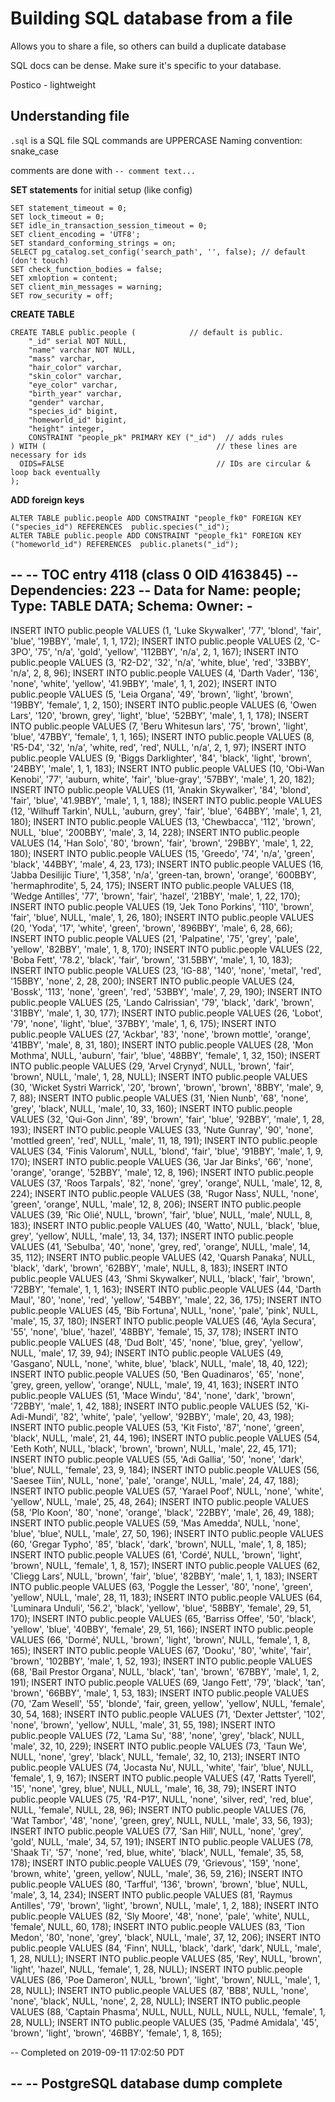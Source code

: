 # Building SQL database from a file

Allows you to share a file, so others can build a duplicate database

SQL docs can be dense.  Make sure it's specific to your database.

Postico - lightweight 

## Understanding file
`.sql` is a SQL file
SQL commands are UPPERCASE
Naming convention:  snake_case

comments are done with `-- comment text...`

**SET statements** for initial setup (like config)
```
SET statement_timeout = 0;
SET lock_timeout = 0;
SET idle_in_transaction_session_timeout = 0;
SET client_encoding = 'UTF8';
SET standard_conforming_strings = on;
SELECT pg_catalog.set_config('search_path', '', false); // default (don't touch)
SET check_function_bodies = false;
SET xmloption = content;
SET client_min_messages = warning;
SET row_security = off;
```

**CREATE TABLE**
```
CREATE TABLE public.people (            // default is public.
	"_id" serial NOT NULL,
	"name" varchar NOT NULL,
	"mass" varchar,
	"hair_color" varchar,
	"skin_color" varchar,
	"eye_color" varchar,
	"birth_year" varchar,
	"gender" varchar,
	"species_id" bigint,
	"homeworld_id" bigint,
	"height" integer,
	CONSTRAINT "people_pk" PRIMARY KEY ("_id")  // adds rules 
) WITH (                                      // these lines are necessary for ids
  OIDS=FALSE                                  // IDs are circular & loop back eventually
);
```
**ADD foreign keys**

```
ALTER TABLE public.people ADD CONSTRAINT "people_fk0" FOREIGN KEY ("species_id") REFERENCES  public.species("_id");
ALTER TABLE public.people ADD CONSTRAINT "people_fk1" FOREIGN KEY ("homeworld_id") REFERENCES  public.planets("_id");
```

--
-- TOC entry 4118 (class 0 OID 4163845)
-- Dependencies: 223
-- Data for Name: people; Type: TABLE DATA; Schema:  Owner: -
--

 INSERT INTO public.people VALUES (1, 'Luke Skywalker', '77', 'blond', 'fair', 'blue', '19BBY', 'male', 1, 1, 172);
 INSERT INTO public.people VALUES (2, 'C-3PO', '75', 'n/a', 'gold', 'yellow', '112BBY', 'n/a', 2, 1, 167);
 INSERT INTO public.people VALUES (3, 'R2-D2', '32', 'n/a', 'white, blue', 'red', '33BBY', 'n/a', 2, 8, 96);
 INSERT INTO public.people VALUES (4, 'Darth Vader', '136', 'none', 'white', 'yellow', '41.9BBY', 'male', 1, 1, 202);
 INSERT INTO public.people VALUES (5, 'Leia Organa', '49', 'brown', 'light', 'brown', '19BBY', 'female', 1, 2, 150);
 INSERT INTO public.people VALUES (6, 'Owen Lars', '120', 'brown, grey', 'light', 'blue', '52BBY', 'male', 1, 1, 178);
 INSERT INTO public.people VALUES (7, 'Beru Whitesun lars', '75', 'brown', 'light', 'blue', '47BBY', 'female', 1, 1, 165);
 INSERT INTO public.people VALUES (8, 'R5-D4', '32', 'n/a', 'white, red', 'red', NULL, 'n/a', 2, 1, 97);
 INSERT INTO public.people VALUES (9, 'Biggs Darklighter', '84', 'black', 'light', 'brown', '24BBY', 'male', 1, 1, 183);
 INSERT INTO public.people VALUES (10, 'Obi-Wan Kenobi', '77', 'auburn, white', 'fair', 'blue-gray', '57BBY', 'male', 1, 20, 182);
 INSERT INTO public.people VALUES (11, 'Anakin Skywalker', '84', 'blond', 'fair', 'blue', '41.9BBY', 'male', 1, 1, 188);
 INSERT INTO public.people VALUES (12, 'Wilhuff Tarkin', NULL, 'auburn, grey', 'fair', 'blue', '64BBY', 'male', 1, 21, 180);
 INSERT INTO public.people VALUES (13, 'Chewbacca', '112', 'brown', NULL, 'blue', '200BBY', 'male', 3, 14, 228);
 INSERT INTO public.people VALUES (14, 'Han Solo', '80', 'brown', 'fair', 'brown', '29BBY', 'male', 1, 22, 180);
 INSERT INTO public.people VALUES (15, 'Greedo', '74', 'n/a', 'green', 'black', '44BBY', 'male', 4, 23, 173);
 INSERT INTO public.people VALUES (16, 'Jabba Desilijic Tiure', '1,358', 'n/a', 'green-tan, brown', 'orange', '600BBY', 'hermaphrodite', 5, 24, 175);
 INSERT INTO public.people VALUES (18, 'Wedge Antilles', '77', 'brown', 'fair', 'hazel', '21BBY', 'male', 1, 22, 170);
 INSERT INTO public.people VALUES (19, 'Jek Tono Porkins', '110', 'brown', 'fair', 'blue', NULL, 'male', 1, 26, 180);
 INSERT INTO public.people VALUES (20, 'Yoda', '17', 'white', 'green', 'brown', '896BBY', 'male', 6, 28, 66);
 INSERT INTO public.people VALUES (21, 'Palpatine', '75', 'grey', 'pale', 'yellow', '82BBY', 'male', 1, 8, 170);
 INSERT INTO public.people VALUES (22, 'Boba Fett', '78.2', 'black', 'fair', 'brown', '31.5BBY', 'male', 1, 10, 183);
 INSERT INTO public.people VALUES (23, 'IG-88', '140', 'none', 'metal', 'red', '15BBY', 'none', 2, 28, 200);
 INSERT INTO public.people VALUES (24, 'Bossk', '113', 'none', 'green', 'red', '53BBY', 'male', 7, 29, 190);
 INSERT INTO public.people VALUES (25, 'Lando Calrissian', '79', 'black', 'dark', 'brown', '31BBY', 'male', 1, 30, 177);
 INSERT INTO public.people VALUES (26, 'Lobot', '79', 'none', 'light', 'blue', '37BBY', 'male', 1, 6, 175);
 INSERT INTO public.people VALUES (27, 'Ackbar', '83', 'none', 'brown mottle', 'orange', '41BBY', 'male', 8, 31, 180);
 INSERT INTO public.people VALUES (28, 'Mon Mothma', NULL, 'auburn', 'fair', 'blue', '48BBY', 'female', 1, 32, 150);
 INSERT INTO public.people VALUES (29, 'Arvel Crynyd', NULL, 'brown', 'fair', 'brown', NULL, 'male', 1, 28, NULL);
 INSERT INTO public.people VALUES (30, 'Wicket Systri Warrick', '20', 'brown', 'brown', 'brown', '8BBY', 'male', 9, 7, 88);
 INSERT INTO public.people VALUES (31, 'Nien Nunb', '68', 'none', 'grey', 'black', NULL, 'male', 10, 33, 160);
 INSERT INTO public.people VALUES (32, 'Qui-Gon Jinn', '89', 'brown', 'fair', 'blue', '92BBY', 'male', 1, 28, 193);
 INSERT INTO public.people VALUES (33, 'Nute Gunray', '90', 'none', 'mottled green', 'red', NULL, 'male', 11, 18, 191);
 INSERT INTO public.people VALUES (34, 'Finis Valorum', NULL, 'blond', 'fair', 'blue', '91BBY', 'male', 1, 9, 170);
 INSERT INTO public.people VALUES (36, 'Jar Jar Binks', '66', 'none', 'orange', 'orange', '52BBY', 'male', 12, 8, 196);
 INSERT INTO public.people VALUES (37, 'Roos Tarpals', '82', 'none', 'grey', 'orange', NULL, 'male', 12, 8, 224);
 INSERT INTO public.people VALUES (38, 'Rugor Nass', NULL, 'none', 'green', 'orange', NULL, 'male', 12, 8, 206);
 INSERT INTO public.people VALUES (39, 'Ric Olié', NULL, 'brown', 'fair', 'blue', NULL, 'male', NULL, 8, 183);
 INSERT INTO public.people VALUES (40, 'Watto', NULL, 'black', 'blue, grey', 'yellow', NULL, 'male', 13, 34, 137);
 INSERT INTO public.people VALUES (41, 'Sebulba', '40', 'none', 'grey, red', 'orange', NULL, 'male', 14, 35, 112);
 INSERT INTO public.people VALUES (42, 'Quarsh Panaka', NULL, 'black', 'dark', 'brown', '62BBY', 'male', NULL, 8, 183);
 INSERT INTO public.people VALUES (43, 'Shmi Skywalker', NULL, 'black', 'fair', 'brown', '72BBY', 'female', 1, 1, 163);
 INSERT INTO public.people VALUES (44, 'Darth Maul', '80', 'none', 'red', 'yellow', '54BBY', 'male', 22, 36, 175);
 INSERT INTO public.people VALUES (45, 'Bib Fortuna', NULL, 'none', 'pale', 'pink', NULL, 'male', 15, 37, 180);
 INSERT INTO public.people VALUES (46, 'Ayla Secura', '55', 'none', 'blue', 'hazel', '48BBY', 'female', 15, 37, 178);
 INSERT INTO public.people VALUES (48, 'Dud Bolt', '45', 'none', 'blue, grey', 'yellow', NULL, 'male', 17, 39, 94);
 INSERT INTO public.people VALUES (49, 'Gasgano', NULL, 'none', 'white, blue', 'black', NULL, 'male', 18, 40, 122);
 INSERT INTO public.people VALUES (50, 'Ben Quadinaros', '65', 'none', 'grey, green, yellow', 'orange', NULL, 'male', 19, 41, 163);
 INSERT INTO public.people VALUES (51, 'Mace Windu', '84', 'none', 'dark', 'brown', '72BBY', 'male', 1, 42, 188);
 INSERT INTO public.people VALUES (52, 'Ki-Adi-Mundi', '82', 'white', 'pale', 'yellow', '92BBY', 'male', 20, 43, 198);
 INSERT INTO public.people VALUES (53, 'Kit Fisto', '87', 'none', 'green', 'black', NULL, 'male', 21, 44, 196);
 INSERT INTO public.people VALUES (54, 'Eeth Koth', NULL, 'black', 'brown', 'brown', NULL, 'male', 22, 45, 171);
 INSERT INTO public.people VALUES (55, 'Adi Gallia', '50', 'none', 'dark', 'blue', NULL, 'female', 23, 9, 184);
 INSERT INTO public.people VALUES (56, 'Saesee Tiin', NULL, 'none', 'pale', 'orange', NULL, 'male', 24, 47, 188);
 INSERT INTO public.people VALUES (57, 'Yarael Poof', NULL, 'none', 'white', 'yellow', NULL, 'male', 25, 48, 264);
 INSERT INTO public.people VALUES (58, 'Plo Koon', '80', 'none', 'orange', 'black', '22BBY', 'male', 26, 49, 188);
 INSERT INTO public.people VALUES (59, 'Mas Amedda', NULL, 'none', 'blue', 'blue', NULL, 'male', 27, 50, 196);
 INSERT INTO public.people VALUES (60, 'Gregar Typho', '85', 'black', 'dark', 'brown', NULL, 'male', 1, 8, 185);
 INSERT INTO public.people VALUES (61, 'Cordé', NULL, 'brown', 'light', 'brown', NULL, 'female', 1, 8, 157);
 INSERT INTO public.people VALUES (62, 'Cliegg Lars', NULL, 'brown', 'fair', 'blue', '82BBY', 'male', 1, 1, 183);
 INSERT INTO public.people VALUES (63, 'Poggle the Lesser', '80', 'none', 'green', 'yellow', NULL, 'male', 28, 11, 183);
 INSERT INTO public.people VALUES (64, 'Luminara Unduli', '56.2', 'black', 'yellow', 'blue', '58BBY', 'female', 29, 51, 170);
 INSERT INTO public.people VALUES (65, 'Barriss Offee', '50', 'black', 'yellow', 'blue', '40BBY', 'female', 29, 51, 166);
 INSERT INTO public.people VALUES (66, 'Dormé', NULL, 'brown', 'light', 'brown', NULL, 'female', 1, 8, 165);
 INSERT INTO public.people VALUES (67, 'Dooku', '80', 'white', 'fair', 'brown', '102BBY', 'male', 1, 52, 193);
 INSERT INTO public.people VALUES (68, 'Bail Prestor Organa', NULL, 'black', 'tan', 'brown', '67BBY', 'male', 1, 2, 191);
 INSERT INTO public.people VALUES (69, 'Jango Fett', '79', 'black', 'tan', 'brown', '66BBY', 'male', 1, 53, 183);
 INSERT INTO public.people VALUES (70, 'Zam Wesell', '55', 'blonde', 'fair, green, yellow', 'yellow', NULL, 'female', 30, 54, 168);
 INSERT INTO public.people VALUES (71, 'Dexter Jettster', '102', 'none', 'brown', 'yellow', NULL, 'male', 31, 55, 198);
 INSERT INTO public.people VALUES (72, 'Lama Su', '88', 'none', 'grey', 'black', NULL, 'male', 32, 10, 229);
 INSERT INTO public.people VALUES (73, 'Taun We', NULL, 'none', 'grey', 'black', NULL, 'female', 32, 10, 213);
 INSERT INTO public.people VALUES (74, 'Jocasta Nu', NULL, 'white', 'fair', 'blue', NULL, 'female', 1, 9, 167);
 INSERT INTO public.people VALUES (47, 'Ratts Tyerell', '15', 'none', 'grey, blue', NULL, NULL, 'male', 16, 38, 79);
 INSERT INTO public.people VALUES (75, 'R4-P17', NULL, 'none', 'silver, red', 'red, blue', NULL, 'female', NULL, 28, 96);
 INSERT INTO public.people VALUES (76, 'Wat Tambor', '48', 'none', 'green, grey', NULL, NULL, 'male', 33, 56, 193);
 INSERT INTO public.people VALUES (77, 'San Hill', NULL, 'none', 'grey', 'gold', NULL, 'male', 34, 57, 191);
 INSERT INTO public.people VALUES (78, 'Shaak Ti', '57', 'none', 'red, blue, white', 'black', NULL, 'female', 35, 58, 178);
 INSERT INTO public.people VALUES (79, 'Grievous', '159', 'none', 'brown, white', 'green, yellow', NULL, 'male', 36, 59, 216);
 INSERT INTO public.people VALUES (80, 'Tarfful', '136', 'brown', 'brown', 'blue', NULL, 'male', 3, 14, 234);
 INSERT INTO public.people VALUES (81, 'Raymus Antilles', '79', 'brown', 'light', 'brown', NULL, 'male', 1, 2, 188);
 INSERT INTO public.people VALUES (82, 'Sly Moore', '48', 'none', 'pale', 'white', NULL, 'female', NULL, 60, 178);
 INSERT INTO public.people VALUES (83, 'Tion Medon', '80', 'none', 'grey', 'black', NULL, 'male', 37, 12, 206);
 INSERT INTO public.people VALUES (84, 'Finn', NULL, 'black', 'dark', 'dark', NULL, 'male', 1, 28, NULL);
 INSERT INTO public.people VALUES (85, 'Rey', NULL, 'brown', 'light', 'hazel', NULL, 'female', 1, 28, NULL);
 INSERT INTO public.people VALUES (86, 'Poe Dameron', NULL, 'brown', 'light', 'brown', NULL, 'male', 1, 28, NULL);
 INSERT INTO public.people VALUES (87, 'BB8', NULL, 'none', 'none', 'black', NULL, 'none', 2, 28, NULL);
 INSERT INTO public.people VALUES (88, 'Captain Phasma', NULL, NULL, NULL, NULL, NULL, 'female', 1, 28, NULL);
 INSERT INTO public.people VALUES (35, 'Padmé Amidala', '45', 'brown', 'light', 'brown', '46BBY', 'female', 1, 8, 165);

-- Completed on 2019-09-11 17:02:50 PDT

--
-- PostgreSQL database dump complete
--

```